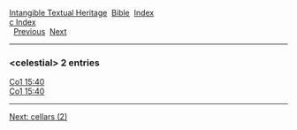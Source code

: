[Intangible Textual Heritage](../../index)  [Bible](../index) 
[Index](index)   
[c Index](_c_)  
  [Previous](c01983)  [Next](c01985) 

------------------------------------------------------------------------

### &lt;celestial&gt; 2 entries

[Co1 15:40](../kjv/co1015.htm#040)  
[Co1 15:40](../kjv/co1015.htm#040)  

------------------------------------------------------------------------

[Next: cellars (2)](c01985)
